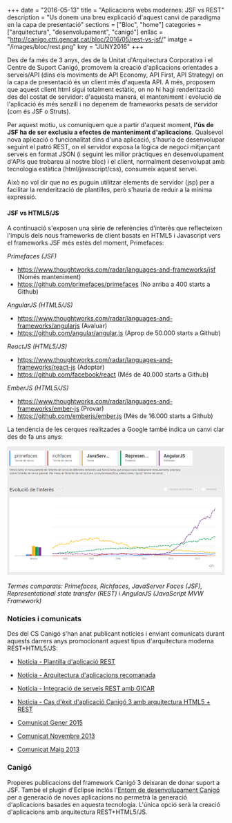 +++
date        = "2016-05-13"
title       = "Aplicacions webs modernes: JSF vs REST"
description = "Us donem una breu explicació d'aquest canvi de paradigma en la capa de presentació"
sections    = ["Bloc", "home"]
categories  = ["arquitectura", "desenvolupament", "canigó"]
enllac      = "http://canigo.ctti.gencat.cat/bloc/2016/05/rest-vs-jsf/"
imatge 		= "/images/bloc/rest.png"
key         = "JUNY2016"
+++

Des de fa més de 3 anys, des de la Unitat d'Arquitectura Corporativa i el Centre de Suport Canigó, promovem la creació d'aplicacions orientades a serveis/API (dins els moviments de API Economy, API First, API Strategy) on la capa de presentació és un client més d'aquesta API. A més, proposem que aquest client html sigui totalment estàtic, on no hi hagi renderització des del costat de servidor: d'aquesta manera, el manteniment i evolució de l'aplicació és més senzill i no depenem de frameworks pesats de servidor (com és JSF o Struts).

Per aquest motiu, us comuniquem que a partir d'aquest moment, **l'ús de JSF ha de ser exclusiu a efectes de manteniment d'aplicacions**. Qualsevol nova aplicació o funcionalitat dins d'una aplicació, s'hauria de desenvolupar seguint el patró REST, on el servidor exposa la lògica de negoci mitjançant serveis en format JSON (i seguint les millor pràctiques en desenvolupament d'APIs que trobareu al nostre bloc) i el client, normalment desenvolupat amb tecnologia estàtica (html/javascript/css), consumeix aquest servei.

Això no vol dir que no es puguin utilitzar elements de servidor (jsp) per a facilitar la renderització de plantilles, però s'hauria de reduir a la mínima expressió.

#### JSF vs HTML5/JS

A continuació s'exposen una sèrie de referències d'interès que reflecteixen l'impuls dels nous frameworks de client basats en HTML5 i Javascript vers el frameworks JSF més estès del moment, Primefaces:

*Primefaces (JSF)*

- https://www.thoughtworks.com/radar/languages-and-frameworks/jsf (Només manteniment)
- https://github.com/primefaces/primefaces (No arriba a 400 starts a Github)

*AngularJS (HTML5/JS)*

- https://www.thoughtworks.com/radar/languages-and-frameworks/angularjs (Avaluar)
- https://github.com/angular/angular.js (Aprop de 50.000 starts a Github)

*ReactJS (HTML5/JS)*

- https://www.thoughtworks.com/radar/languages-and-frameworks/react-js (Adoptar)
- https://github.com/facebook/react (Més de 40.000 starts a Github)

*EmberJS (HTML5/JS)*

- https://www.thoughtworks.com/radar/languages-and-frameworks/ember-js (Provar)
- https://github.com/emberjs/ember.js (Més de 16.000 starts a Github)

La tendència de les cerques realitzades a Google també indica un canvi clar des de fa uns anys:

![Google Trends](/images/bloc/comparativa-frameworks.png  "Google Trends")

*Termes comparats: Primefaces, Richfaces, JavaServer Faces (JSF), Representational state transfer (REST) i AngularJS (JavaScript MVW Framework)*

### Notícies i comunicats

Des del CS Canigó s'han anat publicant notícies i enviant comunicats durant aquests darrers anys promocionant aquest tipus d'arquitectura moderna REST+HTML5/JS:

* [Notícia - Plantilla d'aplicació REST](http://canigo.ctti.gencat.cat/noticies/2015-09-01-Canigo-Plantilla-aplicacio-rest/)

* [Notícia - Arquitectura d'aplicacions recomanada](http://canigo.ctti.gencat.cat/noticies/2015-07-24-Canigo-Arquitectura-aplicacio-recomanada/)

* [Notícia - Integració de serveis REST amb GICAR](http://canigo.ctti.gencat.cat/noticies/2015-02-05-Canigo-integracio-serveis-rest-gicar/)

* [Notícia - Cas d'èxit d'aplicació Canigó 3 amb arquitectura HTML5 + REST](http://canigo.ctti.gencat.cat/noticies/2015-01-08-canig%C3%B3-REST/)

* [Comunicat Gener 2015](http://canigo.ctti.gencat.cat/related/cs/2015/01/comunicat.html)

* [Comunicat Novembre 2013](http://canigo.ctti.gencat.cat/comunicats_antics/2013/11/)

* [Comunicat Maig 2013](http://canigo.ctti.gencat.cat/comunicats_antics/2013/05/)

### Canigó

Properes publicacions del framework Canigó 3 deixaran de donar suport a JSF. També el plugin d'Eclipse inclòs l'[Entorn de desenvolupament Canigó](http://canigo.ctti.gencat.cat/canigo/entorn-desenvolupament/) per a generació de noves aplicacions no permetrà la generació d'aplicacions basades en aquesta tecnologia. L'única opció serà la creació d'aplicacions amb arquitectura REST+HTML5/JS.
